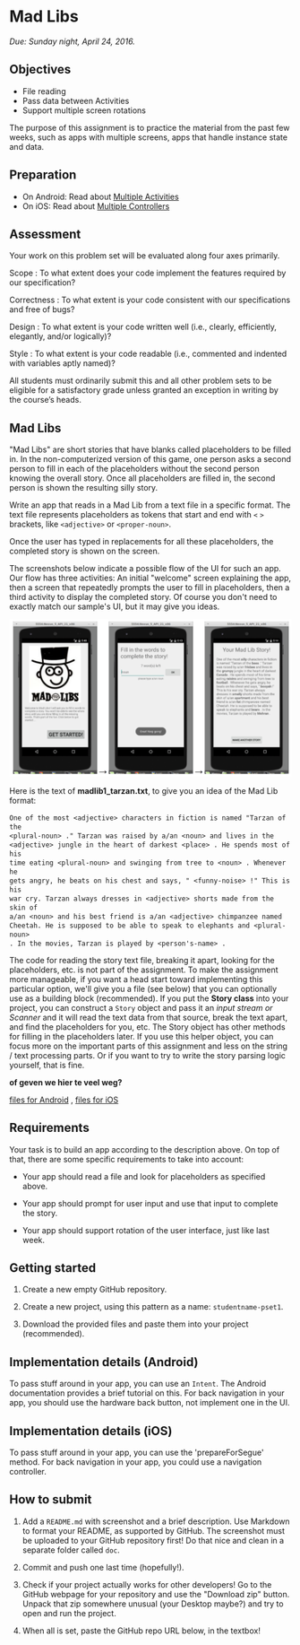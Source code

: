 # Mad Libs

*Due: Sunday night, April 24, 2016.*

## Objectives

- File reading
- Pass data between Activities
- Support multiple screen rotations

The purpose of this assignment is to practice the material from the past few weeks, such as apps with multiple screens, apps that handle instance state and data.

## Preparation

- On Android: Read about [Multiple Activities](/android/multiple-activities)
- On iOS: Read about [Multiple Controllers](/ios/multiple-controllers)

## Assessment

Your work on this problem set will be evaluated along four axes primarily.

Scope
: To what extent does your code implement the features required by our specification?

Correctness
: To what extent is your code consistent with our specifications and free of bugs?

Design
: To what extent is your code written well (i.e., clearly, efficiently, elegantly, and/or logically)?

Style
: To what extent is your code readable (i.e., commented and indented with variables aptly named)?

All students must ordinarily submit this and all other problem sets to be eligible for a satisfactory grade unless granted an exception in writing by the course’s heads.

## Mad Libs

"Mad Libs" are short stories that have blanks called placeholders to be filled in. In the non-computerized version of this game, one person asks a second person to fill in each of the placeholders without the second person knowing the overall story. Once all placeholders are filled in, the second person is shown the resulting silly story.

Write an app that reads in a Mad Lib from a text file in a specific format. The text file represents placeholders as tokens that start and end with `<` `>` brackets, like `<adjective>` or `<proper-noun>`.

Once the user has typed in replacements for all these placeholders, the completed story is shown on the screen.

The screenshots below indicate a possible flow of the UI for such an app. Our flow has three activities: An initial "welcome" screen explaining the app, then a screen that repeatedly prompts the user to fill in placeholders, then a third activity to display the completed story. Of course you don't need to exactly match our sample's UI, but it may give you ideas.

![](madlibs.png)

Here is the text of **madlib1_tarzan.txt**, to give you an idea of the Mad Lib format:

    One of the most <adjective> characters in fiction is named "Tarzan of the
    <plural-noun> ." Tarzan was raised by a/an <noun> and lives in the
    <adjective> jungle in the heart of darkest <place> . He spends most of his
    time eating <plural-noun> and swinging from tree to <noun> . Whenever he
    gets angry, he beats on his chest and says, " <funny-noise> !" This is his
    war cry. Tarzan always dresses in <adjective> shorts made from the skin of
    a/an <noun> and his best friend is a/an <adjective> chimpanzee named
    Cheetah. He is supposed to be able to speak to elephants and <plural-noun>
    . In the movies, Tarzan is played by <person's-name> .

The code for reading the story text file, breaking it apart, looking for the placeholders, etc. is not part of the assignment. To make the assignment more manageable, if you want a head start toward implementing this particular option, we'll give you a file (see below) that you can optionally use as a building block (recommended). If you put the **Story class** into your project, you can construct a `Story` object and pass it an *input stream or Scanner* and it will read the text data from that source, break the text apart, and find the placeholders for you, etc. The Story object has other methods for filling in the placeholders later. If you use this helper object, you can focus more on the important parts of this assignment and less on the string / text processing parts. Or if you want to try to write the story parsing logic yourself, that is fine.

**of geven we hier te veel weg?**

[files for Android](madlibs_android.zip) , [files for iOS](madlibs_ios.zip)

## Requirements

Your task is to build an app according to the description above. On top of that, there are some specific requirements to take into account:

- Your app should read a file and look for placeholders as specified above.

- Your app should prompt for user input and use that input to complete the story.

- Your app should support rotation of the user interface, just like last week.

## Getting started

1. Create a new empty GitHub repository.

2. Create a new project, using this pattern as a name: `studentname-pset1`.

3. Download the provided files and paste them into your project (recommended).  

## Implementation details (Android)

To pass stuff around in your app, you can use an `Intent`. The Android documentation provides a brief tutorial on this. For back navigation in your app, you should use the hardware back button, not implement one in the UI.

## Implementation details (iOS)

To pass stuff around in your app, you can use the 'prepareForSegue' method. For back navigation in your app, you could use a navigation controller.

## How to submit

1. Add a `README.md` with screenshot and a brief description. Use Markdown to format your README, as supported by GitHub. The screenshot must be uploaded to your GitHub repository first! Do that nice and clean in a separate folder called `doc`.

2. Commit and push one last time (hopefully!).

3. Check if your project actually works for other developers! Go to the GitHub webpage for your repository and use the "Download zip" button. Unpack that zip somewhere unusual (your Desktop maybe?) and try to open and run the project.

4. When all is set, paste the GitHub repo URL below, in the textbox!
